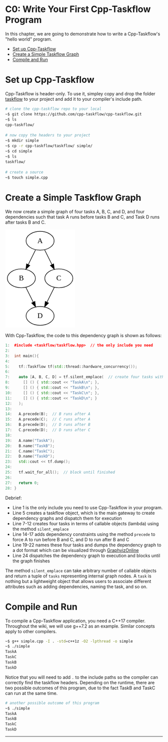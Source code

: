# C0: Write Your First Cpp-Taskflow Program

In this chapter, we are going to demonstrate how to write a Cpp-Taskflow's
"hello world" program.

+ [Set up Cpp-Taskflow](#set-up-cpp-taskflow)
+ [Create a Simple Taskflow Graph](#create-a-simple-taskflow-graph)
+ [Compile and Run](#compile-and-run)

# Set up Cpp-Taskflow

Cpp-Taskflow is header-only. To use it, simpley copy and drop the folder [taskflow](../../taskflow)
to your project and add it to your compiler's include path. 

```bash
# clone the cpp-taskflow repo to your local 
~$ git clone https://github.com/cpp-taskflow/cpp-taskflow.git
~$ ls
cpp-taskflow/

# now copy the headers to your project
~$ mkdir simple
~$ cp -r cpp-taskflow/taskflow/ simple/
~$ cd simple
~$ ls
taskflow/

# create a source
~$ touch simple.cpp
```

# Create a Simple Taskflow Graph

We now create a simple graph of four tasks A, B, C, and D, 
and four dependencies such that 
task A runs before tasks B and C, 
and Task D runs after tasks B and C.

![](simple.png)

With Cpp-Taskflow, the code to this dependency graph is shown as follows:

```cpp
1:  #include <taskflow/taskflow.hpp>  // the only include you need
2: 
3:  int main(){
4:   
5:    tf::Taskflow tf(std::thread::hardware_concurrency());
6:
7:    auto [A, B, C, D] = tf.silent_emplace(  // create four tasks with structured binding
8:      [] () { std::cout << "TaskA\n"; },
9:      [] () { std::cout << "TaskB\n"; },
10:     [] () { std::cout << "TaskC\n"; },
11:     [] () { std::cout << "TaskD\n"; } 
12:   );
13:     
14:   A.precede(B);  // B runs after A
15:   A.precede(C);  // C runs after A
16:   B.precede(D);  // D runs after B
17:   C.precede(D);  // D runs after C
18:
19:   A.name("TaskA");
20:   B.name("TaskB");
21:   C.name("TaskC");
22:   D.name("TaskD");
23:   std::cout << tf.dump();
24:                                   
25:   tf.wait_for_all();  // block until finished
26: 
27:   return 0;
28: }
```

Debrief:
+ Line 1 is the only include you need to use Cpp-Taskflow in your program.
+ Line 5 creates a taskflow object, which is the main gateway
  to create dependency graphs and dispatch them for execution
+ Line 7-12 creates four tasks in terms of callable objects (lambda) using
  the method `silent_emplace`
+ Line 14-17 adds dependency constraints using the method `precede` 
  to force A to run before B and C, and D to run after B and C
+ Line 19-22 names these four tasks and dumps the dependency graph
  to a dot format which can be visualized through [GraphvizOnline][GraphVizOnline]
+ Line 24 dispatches the dependency graph to execution and blocks until the graph
  finishes

The method `silent_emplace` can take arbitrary number of callable objects and return
a tuple of `tasks` representing internal graph nodes.
A `task` is nothing but a lightweight object that allows users to associate different attributes
such as adding dependencies, naming the task, and so on.


# Compile and Run

To compile a Cpp-Taskflow application, you need a C++17 compiler.
Throughout the wiki, we will use g++7.2 as an example. Similar concepts apply to other compilers.

```bash
~$ g++ simple.cpp -I . -std=c++1z -O2 -lpthread -o simple
~$ ./simple
TaskA
TaskC
TaskB
TaskD
```

Notice that you will need to add `.` to the include paths so the compiler can correctly
find the taskflow headers. 
Depending on the runtime, there are two possible outcomes of this program, 
due to the fact TaskB and TaskC can run at the same time.

```bash
# another possible outcome of this program
~$ ./simple
TaskA
TaskB
TaskC
TaskD
```

* * *

[GraphvizOnline]:        https://dreampuf.github.io/GraphvizOnline/

